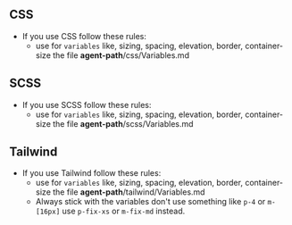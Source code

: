 ## CSS

- If you use CSS follow these rules:
    - use for `variables` like, sizing, spacing, elevation, border, container-size the file **agent-path**/css/Variables.md

## SCSS

- If you use SCSS follow these rules:
    - use for `variables` like, sizing, spacing, elevation, border, container-size the file **agent-path**/scss/Variables.md

## Tailwind

- If you use Tailwind follow these rules:
    - use for `variables` like, sizing, spacing, elevation, border, container-size the file **agent-path**/tailwind/Variables.md
    - Always stick with the variables don't use something like `p-4` or `m-[16px]` use `p-fix-xs` or `m-fix-md` instead.
